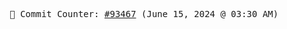 <p align="center">
    <samp>
        📮 Commit Counter: <a href="https://github.com/Javascript-void0/Javascript-void0/commits/main">#93467</a> (June 15, 2024 @ 03:30 AM)
    </samp>
</p>